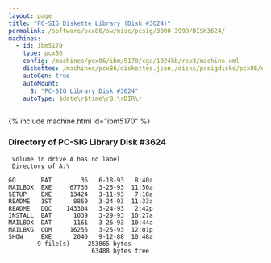 ```yaml
---
layout: page
title: "PC-SIG Diskette Library (Disk #3624)"
permalink: /software/pcx86/sw/misc/pcsig/3000-3999/DISK3624/
machines:
  - id: ibm5170
    type: pcx86
    config: /machines/pcx86/ibm/5170/cga/1024kb/rev3/machine.xml
    diskettes: /machines/pcx86/diskettes.json,/disks/pcsigdisks/pcx86/diskettes.json
    autoGen: true
    autoMount:
      B: "PC-SIG Library Disk #3624"
    autoType: $date\r$time\rB:\rDIR\r
---
```


{% include machine.html id="ibm5170" %}

### Directory of PC-SIG Library Disk #3624

     Volume in drive A has no label
     Directory of A:\

    GO       BAT        36   6-18-93   8:40a
    MAILBOX  EXE     67736   3-25-93  11:50a
    SETUP    EXE     13424   3-11-93   7:18a
    README   1ST      8869   3-24-93  11:33a
    README   DOC    143304   3-24-93   2:42p
    INSTALL  BAT      1039   3-29-93  10:27a
    MAILBOX  DAT      1161   3-26-93  10:44a
    MAILBKG  COM     16256   3-25-93  12:01p
    SHOW     EXE      2040   9-12-88  10:48a
            9 file(s)     253865 bytes
                           63488 bytes free
